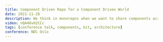 ```yaml
---
title: Component Driven Repo for a Component Driven World
date: 2021-11-28
description: We think in monorepos when we want to share components across many teams and apps. but let's face it, we all hate monorepos. As soon as we hear the word we just think legacy. But it doesn't have to be. But if we make our repos component driven, where we can easily share components across any repos or apps then everything changes. We really are moving towards a component driven world so lets start building in component driven repos.
video: nQA48vH2CCc
tags: [conference talk, components, bit, architecture]
conference: NDC Oslo
---
```

